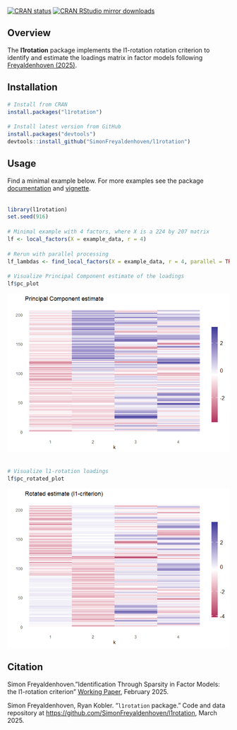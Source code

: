 
<!-- badges: start -->

[![CRAN
status](https://www.r-pkg.org/badges/version/l1rotation)](https://CRAN.R-project.org/package=l1rotation)
[![CRAN RStudio mirror
downloads](https://cranlogs.r-pkg.org/badges/grand-total/l1rotation)](https://r-pkg.org/pkg/l1rotation)
<!-- badges: end -->

## Overview

The **l1rotation** package implements the l1-rotation rotation criterion
to identify and estimate the loadings matrix in factor models following
[Freyaldenhoven
(2025)](https://simonfreyaldenhoven.github.io/papers/factor_rotation.pdf).

## Installation

``` r
# Install from CRAN
install.packages("l1rotation")

# Install latest version from GitHub
install.packages("devtools")
devtools::install_github("SimonFreyaldenhoven/l1rotation")
```

## Usage

Find a minimal example below. For more examples see the package
[documentation](https://cran.r-project.org/package=l1rotation/l1rotation.pdf)
and
[vignette](https://cran.r-project.org/package=l1rotation/vignettes/documentation.html).

``` r

library(l1rotation)
set.seed(916) 

# Minimal example with 4 factors, where X is a 224 by 207 matrix
lf <- local_factors(X = example_data, r = 4)

# Rerun with parallel processing
lf_lambdas <- find_local_factors(X = example_data, r = 4, parallel = TRUE, n_cores = 10)

# Visualize Principal Component estimate of the loadings
lf$pc_plot
```

![](man/figures/README-example-1.png)<!-- -->

``` r

# Visualize l1-rotation loadings
lf$pc_rotated_plot
```

![](man/figures/README-example-2.png)<!-- -->

## Citation

Simon Freyaldenhoven.”Identification Through Sparsity in Factor Models:
the l1-rotation criterion” [Working
Paper](https://simonfreyaldenhoven.github.io/papers/factor_rotation.pdf),
February 2025.

Simon Freyaldenhoven, Ryan Kobler. “`l1rotation` package.” Code and data
repository at <https://github.com/SimonFreyaldenhoven/l1rotation>, March
2025.
